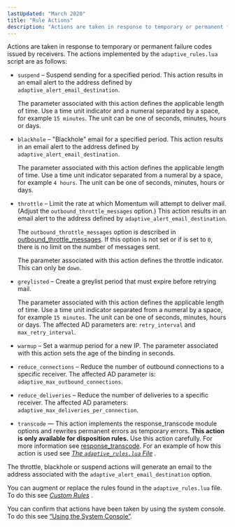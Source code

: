 ```yaml
---
lastUpdated: "March 2020"
title: "Rule Actions"
description: "Actions are taken in response to temporary or permanent failure codes issued by receivers The actions implemented by the adaptive rules lua script are as follows suspend Suspend sending for a specified period This action results in an email alert to the address defined by adaptive alert email destination The..."
---
```


Actions are taken in response to temporary or permanent failure codes issued by receivers. The actions implemented by the `adaptive_rules.lua` script are as follows:

*   `suspend` – Suspend sending for a specified period. This action results in an email alert to the address defined by `adaptive_alert_email_destination`.

    The parameter associated with this action defines the applicable length of time. Use a time unit indicator and a numeral separated by a space, for example `15 minutes`. The unit can be one of seconds, minutes, hours or days.

*   `blackhole` – "Blackhole" email for a specified period. This action results in an email alert to the address defined by `adaptive_alert_email_destination`.

    The parameter associated with this action defines the applicable length of time. Use a time unit indicator separated from a numeral by a space, for example `4 hours`. The unit can be one of seconds, minutes, hours or days.

*   `throttle` – Limit the rate at which Momentum will attempt to deliver mail. (Adjust the `outbound_throttle_messages` option.) This action results in an email alert to the address defined by `adaptive_alert_email_destination`.

    The `outbound_throttle_messages` option is described in [outbound_throttle_messages](/momentum/3/3-reference/3-reference-conf-ref-outbound-throttle-messages). If this option is not set or if is set to `0`, there is no limit on the number of messages sent.

    The parameter associated with this action defines the throttle indicator. This can only be `down`.

*   `greylisted` – Create a greylist period that must expire before retrying mail.

    The parameter associated with this action defines the applicable length of time. Use a time unit indicator separated from a numeral by a space, for example `15 minutes`. The unit can be one of seconds, minutes, hours or days. The affected AD parameters are: `retry_interval` and `max_retry_interval`.

*   `warmup` – Set a warmup period for a new IP. The parameter associated with this action sets the age of the binding in seconds.

*   `reduce_connections` – Reduce the number of outbound connections to a specific receiver. The affected AD parameter is: `adaptive_max_outbound_connections`.

*   `reduce_deliveries` – Reduce the number of deliveries to a specific receiver. The affected AD parameters: `adaptive_max_deliveries_per_connection`.

*   `transcode` — This action implements the response_transcode module options and rewrites permanent errors as temporary errors. **This action is only available for disposition rules.**                                                 Use this action carefully. For more information see [response_transcode](/momentum/3/3-reference/3-reference-modules-response-transcode). For an example of how this action is used see [*The `adaptive_rules.lua` File*](/momentum/3/3-ad/ad-appendix-adaptive-rules) .

The throttle, blackhole or suspend actions will generate an email to the address associated with the `adaptive_alert_email_destination` option.

You can augment or replace the rules found in the `adaptive_rules.lua` file. To do this see [*Custom Rules*](/momentum/3/3-ad/ad-custom-rules) .

You can confirm that actions have been taken by using the system console. To do this see [“Using the System Console”](/momentum/3/3-ad/ad-troubleshooting-console).